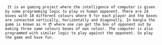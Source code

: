      It is an gaming project where the intelligence of computer is given by some programming logic to play vs human opponent. There are 24 boxes with 18 different colours where 9 for each player and the boxes are connected vertically, horizontally and diagonally. In bangla the game is known as নয় গুটি where one can get the box of opponent out by making three same colours boxes of own colour. The computer is also programmed with similar logic to play against the opponent. So play the game and have fun. 
